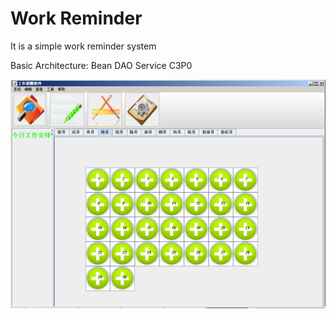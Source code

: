 # Work Reminder 
It is a simple work reminder system

Basic Architecture: Bean DAO Service C3P0


![sample screenshot](https://github.com/xuan13hao/PersonalInfoManageSystem/blob/master/src/%E4%B8%BB%E7%95%8C%E9%9D%A2.png)
